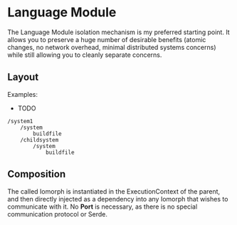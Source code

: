 # Language Module

The Language Module isolation mechanism is my preferred starting point. It allows you to preserve a huge number of desirable benefits \(atomic changes, no network overhead, minimal distributed systems concerns\) while still allowing you to cleanly separate concerns.

## Layout

Examples:

* TODO

```text
/system1
    /system
        buildfile
    /childsystem
        /system
            buildfile
```

## Composition

The called Iomorph is instantiated in the ExecutionContext of the parent, and then directly injected as a dependency into any Iomorph that wishes to communicate with it.  No **Port** is necessary, as there is no special communication protocol or Serde.

